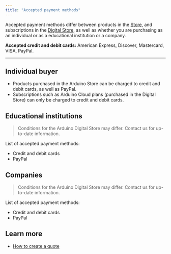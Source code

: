 ```yaml
---
title: "Accepted payment methods"
---
```


Accepted payment methods differ between products in the [Store](https://store.arduino.cc/), and subscriptions in the [Digital Store](https://store.arduino.cc/digital/), as well as whether you are purchasing as an individual or as a educational institution or a company.

**Accepted credit and debit cards:** American Express, Discover, Mastercard, VISA, PayPal.

---

## Individual buyer

* Products purchased in the Arduino Store can be charged to credit and debit cards, as well as PayPal.
* Subscriptions such as Arduino Cloud plans (purchased in the Digital Store) can only be charged to credit and debit cards.

## Educational institutions

> Conditions for the Arduino Digital Store may differ. Contact us for up-to-date information.

List of accepted payment methods:

* Credit and debit cards
* PayPal

## Companies

> Conditions for the Arduino Digital Store may differ. Contact us for up-to-date information.

List of accepted payment methods:

* Credit and debit cards
* PayPal

## Learn more

* [How to create a quote](https://support.arduino.cc/hc/en-us/articles/360022125620)
